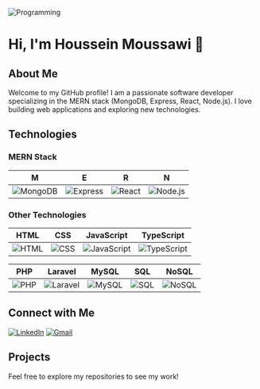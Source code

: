 

![Programming](https://media.giphy.com/media/LmNwrBhejkK9EFP504/giphy.gif)

# Hi, I'm Houssein Moussawi 👋

## About Me
Welcome to my GitHub profile! I am a passionate software developer specializing in the MERN stack (MongoDB, Express, React, Node.js). I love building web applications and exploring new technologies.

## Technologies

### MERN Stack
| M | E | R | N |
|---|---|---|---|
| ![MongoDB](https://img.icons8.com/color/48/000000/mongodb.png) | ![Express](https://img.icons8.com/ios-filled/50/000000/express-js.png) | ![React](https://img.icons8.com/color/48/000000/react-native.png) | ![Node.js](https://img.icons8.com/color/48/000000/nodejs.png) |

### Other Technologies
| HTML | CSS | JavaScript | TypeScript |
|------|-----|------------|------------|
| ![HTML](https://img.icons8.com/color/48/000000/html-5.png) | ![CSS](https://img.icons8.com/color/48/000000/css3.png) | ![JavaScript](https://img.icons8.com/color/48/000000/javascript.png) | ![TypeScript](https://img.icons8.com/color/48/000000/typescript.png) |

| PHP | Laravel | MySQL | SQL | NoSQL |
|-----|---------|-------|-----|-------|
| ![PHP](https://img.icons8.com/officel/40/000000/php-logo.png) | ![Laravel](https://img.icons8.com/fluent/48/000000/laravel.png) | ![MySQL](https://img.icons8.com/ios-filled/50/000000/mysql-logo.png) | ![SQL](https://img.icons8.com/ios-filled/50/000000/sql.png) | ![NoSQL](https://img.icons8.com/windows/48/000000/database.png) |

## Connect with Me
[![LinkedIn](https://img.shields.io/badge/LinkedIn-0A66C2?style=for-the-badge&logo=linkedin&logoColor=white)](https://www.linkedin.com/in/houssein-moussawi1/)
[![Gmail](https://img.shields.io/badge/Gmail-D14836?style=for-the-badge&logo=gmail&logoColor=white)](mailto:hussein.a.msw@gmail.com)

## Projects
Feel free to explore my repositories to see my work!


